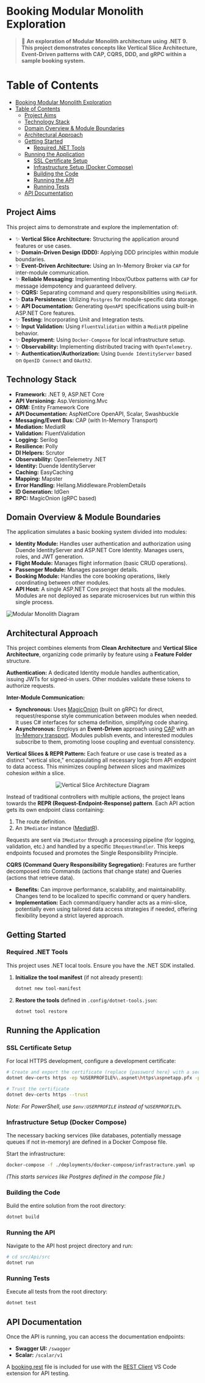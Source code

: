 # Booking Modular Monolith Exploration


> 🚀 **An exploration of Modular Monolith architecture using .NET 9. This project demonstrates concepts like Vertical Slice Architecture, Event-Driven patterns with CAP, CQRS, DDD, and gRPC within a sample booking system.**



# Table of Contents

- [Booking Modular Monolith Exploration](#booking-modular-monolith-exploration)
- [Table of Contents](#table-of-contents)
  - [Project Aims](#project-aims)
  - [Technology Stack](#technology-stack)
  - [Domain Overview \& Module Boundaries](#domain-overview--module-boundaries)
  - [Architectural Approach](#architectural-approach)
  - [Getting Started](#getting-started)
    - [Required .NET Tools](#required-net-tools)
  - [Running the Application](#running-the-application)
    - [SSL Certificate Setup](#ssl-certificate-setup)
    - [Infrastructure Setup (Docker Compose)](#infrastructure-setup-docker-compose)
    - [Building the Code](#building-the-code)
    - [Running the API](#running-the-api)
    - [Running Tests](#running-tests)
  - [API Documentation](#api-documentation)

## Project Aims

This project aims to demonstrate and explore the implementation of:

- ✨ **Vertical Slice Architecture:** Structuring the application around features or use cases.
- ✨ **Domain-Driven Design (DDD):** Applying DDD principles within module boundaries.
- ✨ **Event-Driven Architecture:** Using an In-Memory Broker via `CAP` for inter-module communication.
- ✨ **Reliable Messaging:** Implementing Inbox/Outbox patterns with `CAP` for message idempotency and guaranteed delivery.
- ✨ **CQRS:** Separating command and query responsibilities using `MediatR`.
- ✨ **Data Persistence:** Utilizing `Postgres` for module-specific data storage.
- ✨ **API Documentation:** Generating `OpenAPI` specifications using built-in ASP.NET Core features.
- ✨ **Testing:** Incorporating Unit and Integration tests.
- ✨ **Input Validation:** Using `FluentValidation` within a `MediatR` pipeline behavior.
- ✨ **Deployment:** Using `Docker-Compose` for local infrastructure setup.
- ✨ **Observability:** Implementing distributed tracing with `OpenTelemetry`.
- ✨ **Authentication/Authorization:** Using `Duende IdentityServer` based on `OpenID Connect` and `OAuth2`.

## Technology Stack

- **Framework:** .NET 9, ASP.NET Core
- **API Versioning:** Asp.Versioning.Mvc
- **ORM:** Entity Framework Core
- **API Documentation:** AspNetCore OpenAPI, Scalar, Swashbuckle
- **Messaging/Event Bus:** CAP (with In-Memory Transport)
- **Mediation:** MediatR
- **Validation:** FluentValidation
- **Logging:** Serilog
- **Resilience:** Polly
- **DI Helpers:** Scrutor
- **Observability:** OpenTelemetry .NET
- **Identity:** Duende IdentityServer
- **Caching:** EasyCaching
- **Mapping:** Mapster
- **Error Handling:** Hellang.Middleware.ProblemDetails
- **ID Generation:** IdGen
- **RPC:** MagicOnion (gRPC based)

## Domain Overview & Module Boundaries

The application simulates a basic booking system divided into modules:

- **Identity Module:** Handles user authentication and authorization using Duende IdentityServer and ASP.NET Core Identity. Manages users, roles, and JWT generation.
- **Flight Module:** Manages flight information (basic CRUD operations).
- **Passenger Module:** Manages passenger details.
- **Booking Module:** Handles the core booking operations, likely coordinating between other modules.
- **API Host:** A single ASP.NET Core project that hosts all the modules. Modules are not deployed as separate microservices but run within this single process.

![Modular Monolith Diagram](./assets/modular-monolith-diagram.png)

## Architectural Approach

This project combines elements from **Clean Architecture** and **Vertical Slice Architecture**, organizing code primarily by feature using a **Feature Folder** structure.

**Authentication:** A dedicated Identity module handles authentication, issuing JWTs for signed-in users. Other modules validate these tokens to authorize requests.

**Inter-Module Communication:**
- **Synchronous:** Uses [MagicOnion](https://github.com/Cysharp/MagicOnion) (built on gRPC) for direct, request/response style communication between modules when needed. It uses C# interfaces for schema definition, simplifying code sharing.
- **Asynchronous:** Employs an **Event-Driven** approach using [CAP](https://github.com/dotnetcore/CAP) with an [In-Memory transport](https://github.com/yang-xiaodong/Savorboard.CAP.InMemoryMessageQueue). Modules publish events, and interested modules subscribe to them, promoting loose coupling and eventual consistency.

**Vertical Slices & REPR Pattern:**
Each feature or use case is treated as a distinct "vertical slice," encapsulating all necessary logic from API endpoint to data access. This minimizes coupling *between* slices and maximizes cohesion *within* a slice.

<div align="center">
  <img src="./assets/vertical-slice-architecture.png" alt="Vertical Slice Architecture Diagram" />
</div>

Instead of traditional controllers with multiple actions, the project leans towards the **REPR (Request-Endpoint-Response) pattern**. Each API action gets its own endpoint class containing:

1. The route definition.
2. An `IMediator` instance ([MediatR](https://github.com/jbogard/MediatR)).

Requests are sent via `IMediator` through a processing pipeline (for logging, validation, etc.) and handled by a specific `IRequestHandler`. This keeps endpoints focused and promotes the Single Responsibility Principle.

**CQRS (Command Query Responsibility Segregation):**
Features are further decomposed into Commands (actions that change state) and Queries (actions that retrieve data).

- **Benefits:** Can improve performance, scalability, and maintainability. Changes tend to be localized to specific command or query handlers.
- **Implementation:** Each command/query handler acts as a mini-slice, potentially even using tailored data access strategies if needed, offering flexibility beyond a strict layered approach.

## Getting Started

### Required .NET Tools

This project uses .NET local tools. Ensure you have the .NET SDK installed.

1. **Initialize the tool manifest** (if not already present):

   ```bash
   dotnet new tool-manifest
   ```

2. **Restore the tools** defined in `.config/dotnet-tools.json`:

   ```bash
   dotnet tool restore
   ```

## Running the Application

### SSL Certificate Setup

For local HTTPS development, configure a development certificate:

```bash
# Create and export the certificate (replace {password here} with a secure password)
dotnet dev-certs https -ep %USERPROFILE%\.aspnet\https\aspnetapp.pfx -p {password here}

# Trust the certificate
dotnet dev-certs https --trust
```

*Note: For PowerShell, use `$env:USERPROFILE` instead of `%USERPROFILE%`.*

### Infrastructure Setup (Docker Compose)

The necessary backing services (like databases, potentially message queues if not in-memory) are defined in a Docker Compose file.

Start the infrastructure:

```bash
docker-compose -f ./deployments/docker-compose/infrastracture.yaml up -d
```

*(This starts services like Postgres defined in the compose file.)*

### Building the Code

Build the entire solution from the root directory:

```bash
dotnet build
```

### Running the API

Navigate to the API host project directory and run:

```bash
# cd src/Api/src
dotnet run
```

### Running Tests

Execute all tests from the root directory:

```bash
dotnet test
```

## API Documentation

Once the API is running, you can access the documentation endpoints:

- **Swagger UI:** `/swagger`
- **Scalar:** `/scalar/v1`

A [booking.rest](./booking.rest) file is included for use with the [REST Client](https://github.com/Huachao/vscode-restclient) VS Code extension for API testing.